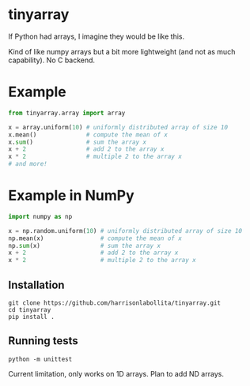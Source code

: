 # tinyarray

If Python had arrays, I imagine they would be like this. 

Kind of like numpy arrays but a bit more lightweight (and not as much capability). No C backend.


# Example
```python
from tinyarray.array import array

x = array.uniform(10) # uniformly distributed array of size 10
x.mean()              # compute the mean of x
x.sum()               # sum the array x
x + 2                 # add 2 to the array x
x * 2                 # multiple 2 to the array x
# and more!
```

# Example in NumPy
```python
import numpy as np

x = np.random.uniform(10) # uniformly distributed array of size 10
np.mean(x)                # compute the mean of x
np.sum(x)                 # sum the array x
x + 2                     # add 2 to the array x
x * 2                     # multiple 2 to the array x
```

## Installation
```shell
git clone https://github.com/harrisonlabollita/tinyarray.git
cd tinyarray
pip install .
```

## Running tests

```shell
python -m unittest
```

Current limitation, only works on 1D arrays. Plan to add ND arrays.
